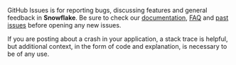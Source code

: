 GitHub Issues is for reporting bugs, discussing features and general feedback in **Snowflake**. Be sure to check our [documentation](http://cocoadocs.org/docsets/Snowflake), [FAQ](https://github.com/onmyway133/Snowflake/wiki/FAQ) and [past issues](https://github.com/onmyway133/Snowflake/issues?state=closed) before opening any new issues.

If you are posting about a crash in your application, a stack trace is helpful, but additional context, in the form of code and explanation, is necessary to be of any use.
